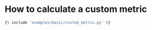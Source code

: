 <h1>How to calculate a custom metric</h1>

```python hl_lines="7-8 15"
{% include 'examples/basic/custom_metric.py' %}
```